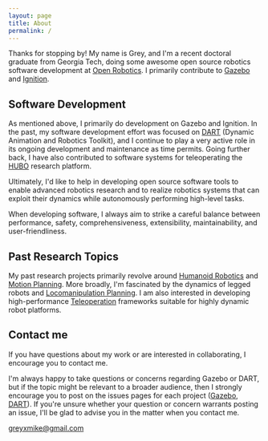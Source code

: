 ```yaml
---
layout: page
title: About
permalink: /
---
```


Thanks for stopping by! My name is Grey, and I'm a recent doctoral graduate from Georgia Tech, doing some awesome open source robotics software development at [Open Robotics](https://www.osrfoundation.org/). I primarily contribute to [Gazebo](http://gazebosim.org/) and [Ignition](http://ignitionrobotics.org/).

## Software Development

As mentioned above, I primarily do development on Gazebo and Ignition. In the past, my software development effort was focused on [DART](http://dartsim.github.io/) (Dynamic Animation and Robotics Toolkit), and I continue to play a very active role in its ongoing development and maintenance as time permits. Going further back, I have also contributed to software systems for teleoperating the [HUBO](https://en.wikipedia.org/wiki/HUBO) research platform.

Ultimately, I'd like to help in developing open source software tools to enable advanced robotics research and to realize robotics systems that can exploit their dynamics while autonomously performing high-level tasks.

When developing software, I always aim to strike a careful balance between performance, safety, comprehensiveness, extensibility, maintainability, and user-friendliness.

## Past Research Topics

My past research projects primarily revolve around [Humanoid Robotics](/gallery#humanoids) and [Motion Planning](/gallery#humanoids). More broadly, I'm fascinated by the dynamics of legged robots and [Locomanipulation Planning](/gallery#locomanipulation). I am also interested in developing high-performance [Teleoperation](/publications#teleop) frameworks suitable for highly dynamic robot platforms.

## Contact me

If you have questions about my work or are interested in collaborating, I encourage you to contact me.

I'm always happy to take questions or concerns regarding Gazebo or DART, but if the topic might be relevant to a broader audience, then I strongly encourage you to post on the issues pages for each project ([Gazebo](https://bitbucket.org/osrf/gazebo/issues), [DART](https://github.com/dartsim/dart/issues)). If you're unsure whether your question or concern warrants posting an issue, I'll be glad to advise you in the matter when you contact me.

[greyxmike@gmail.com](mailto:greyxmike@gmail.com)
